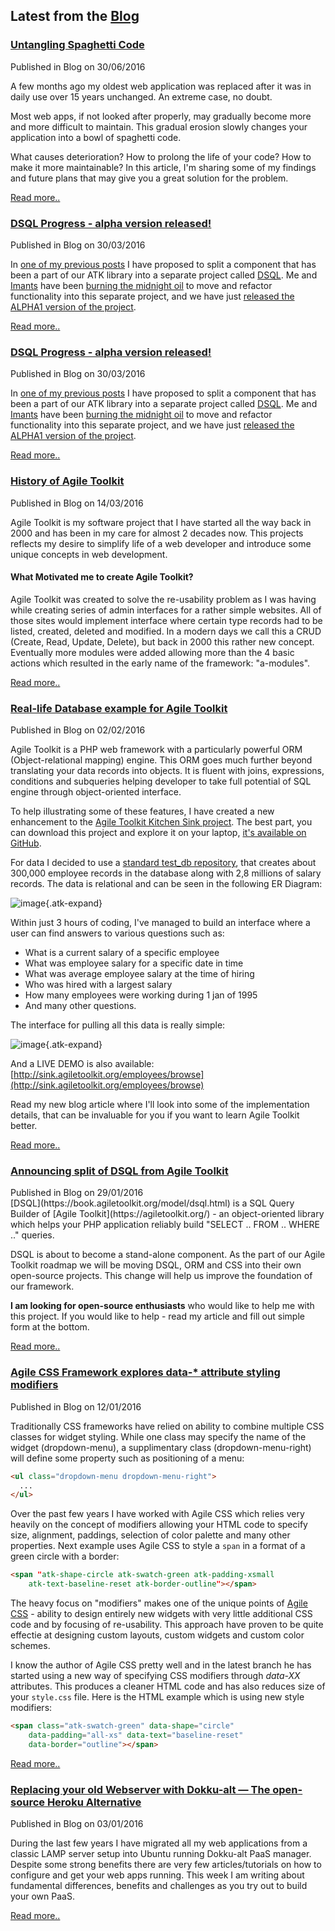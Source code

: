 <h2 class="atk-push-large atk-align-center atk-text-caps font-amatic">Latest from the <a href='{page}blog{/}'>Blog</a></h2>



<article class="atk-box-large">
  <div class="atk-push">
    <h3 class="atk-text-baseline-default atk-push-reset"> <a href="{page}blog/untangling-spaghetti-code-with-agile-toolkit{/}">Untangling Spaghetti Code</a></h3>
      <div class="atk-text-dimmed">Published in Blog on 30/06/2016</div>
  </div>
<div markdown="1">

A few months ago my oldest web application was replaced after it was in daily use over 15 years unchanged. An extreme case, no doubt.

Most web apps, if not looked after properly, may gradually become more and more difficult to maintain. This gradual erosion slowly changes your application into a bowl of spaghetti code.

What causes deterioration? How to prolong the life of your code? How to make it more maintainable? In this article, I'm sharing some of my findings and future plans that may give you a great solution for the problem.


</div>
  <p><a href="{page}blog/untangling-spaghetti-code-with-agile-toolkit{/}">Read more..</a></p>
</article>


<article class="atk-box-large">
  <div class="atk-push">
    <h3 class="atk-text-baseline-default atk-push-reset"> <a href="{page}blog/dsql-progress-alpha-version-released{/}">DSQL Progress - alpha version released!</a></h3>
      <div class="atk-text-dimmed">Published in Blog on 30/03/2016</div>
  </div>
<div markdown="1">

In [one of my previous posts](http://nearly.guru/blog/announcing-split-of-dsql-from-agile-toolkit) I have proposed to split a component that has been a part of our ATK library into a separate project called [DSQL](https://github.com/atk4/dsql). Me and [Imants](https://github.com/DarkSide666) have been [burning the midnight oil](https://github.com/atk4/dsql/graphs/punch-card) to move and refactor functionality into this separate project, and we have just [released the ALPHA1 version of the project](https://github.com/atk4/dsql/releases/tag/1.0.0-alpha).

</div>
  <p><a href="{page}blog/dsql-progress-alpha-version-released{/}">Read more..</a></p>
</article>


<article class="atk-box-large">
  <div class="atk-push">
    <h3 class="atk-text-baseline-default atk-push-reset"> <a href="{page}blog/dsql-progress-alpha-version-released{/}">DSQL Progress - alpha version released!</a></h3>
      <div class="atk-text-dimmed">Published in Blog on 30/03/2016</div>
  </div>
<div markdown="1">

In [one of my previous posts](http://nearly.guru/blog/announcing-split-of-dsql-from-agile-toolkit) I have proposed to split a component that has been a part of our ATK library into a separate project called [DSQL](https://github.com/atk4/dsql). Me and [Imants](https://github.com/DarkSide666) have been [burning the midnight oil](https://github.com/atk4/dsql/graphs/punch-card) to move and refactor functionality into this separate project, and we have just [released the ALPHA1 version of the project](https://github.com/atk4/dsql/releases/tag/1.0.0-alpha).

</div>
  <p><a href="{page}blog/dsql-progress-alpha-version-released{/}">Read more..</a></p>
</article>
<article class="atk-box-large">
  <div class="atk-push">
    <h3 class="atk-text-baseline-default atk-push-reset"> <a href="{page}blog/history-of-agile-toolkit{/}">History of Agile Toolkit</a></h3>
      <div class="atk-text-dimmed">Published in Blog on 14/03/2016</div>
  </div>
<div markdown="1">

Agile Toolkit is my software project that I have started all the way back in 2000 and has been in my care for almost 2 decades now. This projects reflects my desire to simplify life of a web developer and introduce some unique concepts in web development.

#### What Motivated me to create Agile Toolkit?

Agile Toolkit was created to solve the re-usability problem as I was having while creating series of admin interfaces for a rather simple websites. All of those sites would implement interface where certain type records had to be listed, created, deleted and modified. In a modern days we call this a CRUD (Create, Read, Update, Delete), but back in 2000 this rather new concept. Eventually more modules were added allowing more than the 4 basic actions which resulted in the early name of the framework: "a-modules".

</div>
  <p><a href="{page}blog/history-of-agile-toolkit{/}">Read more..</a></p>
</article>







<article class="atk-box-large">
  <div class="atk-push">
    <h3 class="atk-text-baseline-default atk-push-reset"> <a href="{page}blog/real-life-db-agile-toolkit-example{/}">Real-life Database example for Agile Toolkit</a></h3>
      <div class="atk-text-dimmed">Published in Blog on 02/02/2016</div>
  </div>
<div markdown="1">

Agile Toolkit is a PHP web framework with a particularly powerful ORM (Object-relational mapping) engine. This ORM goes much further beyond translating your data records into objects. It is fluent with joins, expressions, conditions and subqueries helping developer to take full potential of SQL engine through object-oriented interface.

To help illustrating some of these features, I have created a new enhancement to the [Agile Toolkit Kitchen Sink project](http://sink.agiletoolkit.org/). The best part, you can download this project and explore it on your laptop, [it's available on GitHub](https://github.com/atk4/sink).

For data I decided to use a [standard test_db repository](https://github.com/datacharmer/test_db), that creates about 300,000 employee records in the database along with 2,8 millions of salary records. The data is relational and can be seen in the following ER Diagram:

![image](blog-images/employees-db.png){.atk-expand}


Within just 3 hours of coding, I've managed to build an interface where a user can find answers to various questions such as:

 - What is a current salary of a specific employee
 - What was employee salary for a specific date in time
 - What was average employee salary at the time of hiring
 - Who was hired with a largest salary
 - How many employees were working during 1 jan of 1995
 - And many other questions.

The interface for pulling all this data is really simple:

![image](blog-images/employees-ui.png){.atk-expand}


And a LIVE DEMO is also available: [http://sink.agiletoolkit.org/employees/browse](http://sink.agiletoolkit.org/employees/browse)

Read my new blog article where I'll look into some of the implementation details, that can be invaluable for you if you want to learn Agile Toolkit better.


</div>
  <p><a href="{page}blog/real-life-db-agile-toolkit-example{/}">Read more..</a></p>
</article>



<article class="atk-box-large">
  <div class="atk-push">
    <h3 class="atk-text-baseline-default atk-push-reset"> <a href="{page}blog/announcing-split-of-dsql-from-agile-toolkit{/}">Announcing split of DSQL from Agile Toolkit</a></h3>
      <div class="atk-text-dimmed">Published in Blog on 29/01/2016</div>
  </div>
<div markdown="1">
[DSQL](https://book.agiletoolkit.org/model/dsql.html) is a SQL Query Builder of [Agile Toolkit](https://agiletoolkit.org/) - an object-oriented library which helps your PHP application reliably build "SELECT .. FROM .. WHERE .." queries.

DSQL is about to become a stand-alone component. As the part of our Agile Toolkit roadmap we will be moving DSQL, ORM and CSS into their own open-source projects. This change will help us improve the foundation of our framework.

**I am looking for open-source enthusiasts** who would like to help me with this project. If you would like to help - read my article and fill out simple form at the bottom.

</div>
  <p><a href="{page}blog/announcing-split-of-dsql-from-agile-toolkit{/}">Read more..</a></p>
</article>

<article class="atk-box-large">
  <div class="atk-push">
    <h3 class="atk-text-baseline-default atk-push-reset"> <a href="{page}blog/agile-css-framework-explores-data-attribute-styling-modifiers{/}">Agile CSS Framework explores data-* attribute styling modifiers</a></h3>
      <div class="atk-text-dimmed">Published in Blog on 12/01/2016</div>
  </div>
<div markdown="1">

Traditionally CSS frameworks have relied on ability to combine multiple CSS classes for widget styling. While one class may specify the name of the widget (dropdown-menu), a supplimentary class (dropdown-menu-right) will define some property such as positioning of a menu:

``` html
<ul class="dropdown-menu dropdown-menu-right">
  ...
</ul>
```


Over the past few years I have worked with Agile CSS which relies very heavily on the concept of modifiers allowing your HTML code to specify size, alignment, paddings, selection of color palette and many other properties. Next example uses Agile CSS to style a `span` in a format of a green circle with a border:

``` html
<span "atk-shape-circle atk-swatch-green atk-padding-xsmall
    atk-text-baseline-reset atk-border-outline"></span>
```

The heavy focus on "modifiers" makes one of the unique points of [Agile CSS](http://css.agiletoolkit.org/) - ability to design entirely new widgets with very little additional CSS code and by focusing of re-usability. This approach have proven to be quite effectie at designing custom layouts, custom widgets and custom color schemes.

I know the author of Agile CSS pretty well and in the latest branch he has started using a new way of specifying CSS modifiers through *data-XX* attributes. This produces a cleaner HTML code and has also reduces size of your `style.css` file. Here is the HTML example which is using new style modifiers:

``` html
<span class="atk-swatch-green" data-shape="circle"
    data-padding="all-xs" data-text="baseline-reset"
    data-border="outline"></span>
```



  </div>
  <a href="{page}blog/agile-css-framework-explores-data-attribute-styling-modifiers{/}">Read more..</a>
</article>

<article class="atk-box-large">
  <div class="atk-push">
    <h3 class="atk-text-baseline-default atk-push-reset"> <a href="{page}blog/replace-your-webserver-with-dokku-alt{/}">Replacing your old Webserver with Dokku-alt — The open-source Heroku Alternative</a></h3>
      <div class="atk-text-dimmed">Published in Blog on 03/01/2016</div>
  </div>
  <p>
    During the last few years I have migrated all my web applications from a classic LAMP server setup into Ubuntu running Dokku-alt PaaS manager. Despite some strong benefits there are very few articles/tutorials on how to configure and get your web apps running. This week I am writing about fundamental differences, benefits and challenges as you try out to build your own PaaS.

  </p>
  <a href="{page}blog/replace-your-webserver-with-dokku-alt{/}">Read more..</a>
</article>
